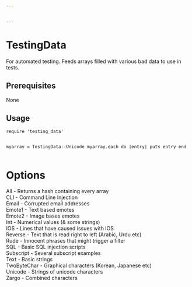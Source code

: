 ```yaml
---


---
```


<h1 id="testingdata">TestingData</h1>
<p>For automated testing. Feeds arrays filled with various bad data to use in tests.</p>
<h2 id="prerequisites">Prerequisites</h2>
<p>None</p>
<h2 id="usage">Usage</h2>
<pre><code>require 'testing_data'

myarray = TestingData::Unicode
myarray.each do |entry|
	puts entry
end
</code></pre>
<h1 id="options">Options</h1>
<p>All - Returns a hash containing every array<br>
CLI - Command Line Injection<br>
Email - Corrupted email addresses<br>
Emote1 - Text based emotes<br>
Emote2 - Image bases emotes<br>
Int - Numerical values (&amp; some strings)<br>
IOS - Lines that have caused issues with IOS<br>
Reverse - Text that is read right to left (Arabic, Urdu etc)<br>
Rude - Innocent phrases that might trigger a filter<br>
SQL - Basic SQL injection scripts<br>
Subscript - Several subscript examples<br>
Text - Basic strings<br>
TwoByteChar - Graphical characters (Korean, Japanese etc)<br>
Unicode - Strings of unicode characters<br>
Zargo - Combined characters</p>

